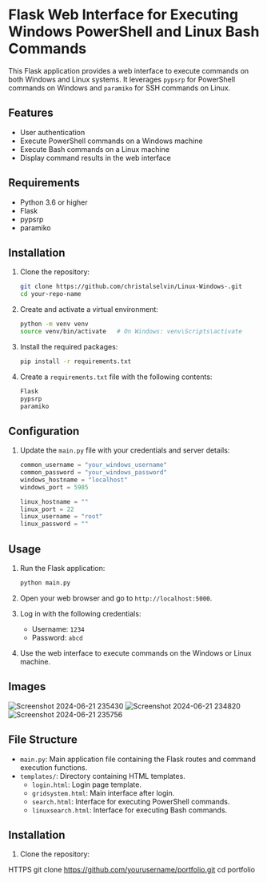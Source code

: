 # Flask Web Interface for Executing Windows PowerShell and Linux Bash Commands

This Flask application provides a web interface to execute commands on both Windows and Linux systems. It leverages `pypsrp` for PowerShell commands on Windows and `paramiko` for SSH commands on Linux.

## Features

- User authentication
- Execute PowerShell commands on a Windows machine
- Execute Bash commands on a Linux machine
- Display command results in the web interface

## Requirements

- Python 3.6 or higher
- Flask
- pypsrp
- paramiko

## Installation

1. Clone the repository:
    ```sh
    git clone https://github.com/christalselvin/Linux-Windows-.git
    cd your-repo-name
    ```

2. Create and activate a virtual environment:
    ```sh
    python -m venv venv
    source venv/bin/activate   # On Windows: venv\Scripts\activate
    ```

3. Install the required packages:
    ```sh
    pip install -r requirements.txt
    ```

4. Create a `requirements.txt` file with the following contents:
    ```sh
    Flask
    pypsrp
    paramiko
    ```

## Configuration

1. Update the `main.py` file with your credentials and server details:
    ```python
    common_username = "your_windows_username"
    common_password = "your_windows_password"
    windows_hostname = "localhost"
    windows_port = 5985

    linux_hostname = ""
    linux_port = 22
    linux_username = "root"
    linux_password = ""
    ```

## Usage

1. Run the Flask application:
    ```sh
    python main.py
    ```

2. Open your web browser and go to `http://localhost:5000`.

3. Log in with the following credentials:
    - Username: `1234`
    - Password: `abcd`

4. Use the web interface to execute commands on the Windows or Linux machine.

## Images 
![Screenshot 2024-06-21 235430](https://github.com/christalselvin/Linux-Windows-/assets/127867279/cf62bd29-3aab-4a61-9644-939c64465d34)
![Screenshot 2024-06-21 234820](https://github.com/christalselvin/Linux-Windows-/assets/127867279/f5998d03-86af-4b2f-843e-40d67d483c65)
![Screenshot 2024-06-21 235756](https://github.com/christalselvin/Linux-Windows-/assets/127867279/f95a374f-0a1c-4ff0-996c-8652437aa695)

## File Structure

- `main.py`: Main application file containing the Flask routes and command execution functions.
- `templates/`: Directory containing HTML templates.
  - `login.html`: Login page template.
  - `gridsystem.html`: Main interface after login.
  - `search.html`: Interface for executing PowerShell commands.
  - `linuxsearch.html`: Interface for executing Bash commands.

## Installation

1. Clone the repository:
   
HTTPS
   git clone https://github.com/yourusername/portfolio.git
   cd portfolio


